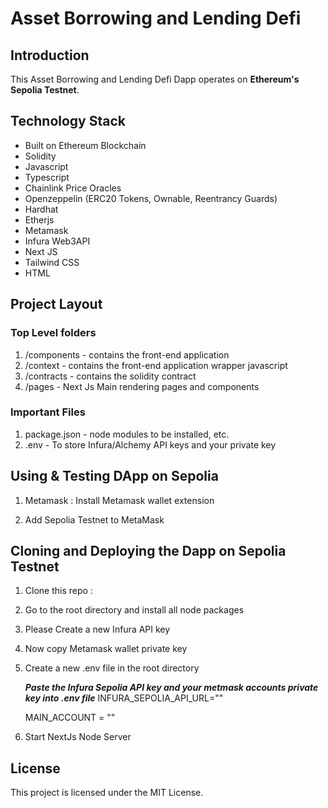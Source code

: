 # Asset Borrowing and Lending Defi

## Introduction
This Asset Borrowing and Lending Defi Dapp operates on **Ethereum's Sepolia Testnet**. 

## Technology Stack

- Built on Ethereum Blockchain
- Solidity
- Javascript
- Typescript
- Chainlink Price Oracles
- Openzeppelin (ERC20 Tokens, Ownable, Reentrancy Guards)
- Hardhat
- Etherjs
- Metamask
- Infura Web3API
- Next JS
- Tailwind CSS
- HTML

## Project Layout

### Top Level folders

1. /components - contains the front-end application
2. /context - contains the front-end application wrapper javascript
3. /contracts - contains the solidity contract
4. /pages - Next Js Main rendering pages and components


### Important Files

1. package.json - node modules to be installed, etc.
2. .env - To store Infura/Alchemy API keys and your private key

## Using & Testing DApp on Sepolia

1. Metamask : Install Metamask wallet extension

2. Add Sepolia Testnet to MetaMask


## Cloning and Deploying the Dapp on Sepolia Testnet

1. Clone this repo :

2. Go to the root directory and install all node packages

3. Please Create a new Infura API key

4. Now copy Metamask wallet private key

5. Create a new .env file in the root directory

   **_Paste the Infura Sepolia API key and your metmask accounts private key into .env file_**
    INFURA_SEPOLIA_API_URL=""

    MAIN_ACCOUNT = ""
   

6. Start NextJs Node Server

## License

This project is licensed under the MIT License.
